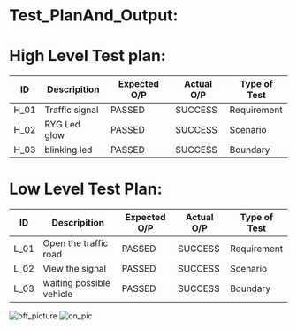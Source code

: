 # Test_PlanAnd_Output:

# High Level Test plan:


| ID | Descripition | Expected O/P | Actual O/P | Type of Test |
| ---- | ------ | ------ |-------| -------| 
| H_01 | Traffic signal | PASSED | SUCCESS | Requirement |
| H_02 | RYG Led glow | PASSED | SUCCESS | Scenario |
| H_03 | blinking led | PASSED | SUCCESS | Boundary |

# Low Level Test Plan:
| ID | Descripition | Expected O/P | Actual O/P | Type of Test |
| ---- | ------ | ------ |-------| -------| 
| L_01 | Open the traffic road | PASSED | SUCCESS | Requirement |
| L_02 | View the signal	 | PASSED | SUCCESS | Scenario |
| L_03 | waiting possible vehicle | PASSED | SUCCESS | Boundary |

![off_picture](https://user-images.githubusercontent.com/101325628/164396308-cf32360f-e148-4b35-82db-120ea74b4643.JPG)
![on_pic](https://user-images.githubusercontent.com/101325628/164396706-3f477898-c8b2-40df-a47c-df323f4e1065.JPG)
